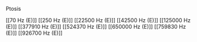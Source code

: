Ptosis

[[70 Hz (E)]]
[[250 Hz (E)]]
[[22500 Hz (E)]]
[[42500 Hz (E)]]
[[125000 Hz (E)]]
[[377910 Hz (E)]]
[[524370 Hz (E)]]
[[650000 Hz (E)]]
[[759830 Hz (E)]]
[[926700 Hz (E)]]